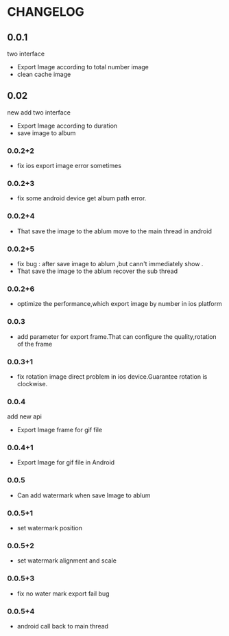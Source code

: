 # CHANGELOG

## 0.0.1

two interface

* Export Image according to total number image
* clean cache image

## 0.02

new add two interface

* Export Image according to duration
* save image to album

### 0.0.2+2

* fix ios export image error sometimes

### 0.0.2+3

* fix some android device get album path error.

### 0.0.2+4

* That save the image to the ablum move to the main thread in android

### 0.0.2+5

* fix bug : after save image to ablum ,but cann't immediately show .
* That save the image to the ablum recover the sub thread

### 0.0.2+6

* optimize the performance,which export image by number in ios platform

### 0.0.3

* add parameter for export frame.That can configure the quality,rotation of the frame

### 0.0.3+1

* fix rotation image direct problem in ios device.Guarantee rotation is clockwise.

### 0.0.4

add new api

* Export Image frame for gif file

### 0.0.4+1

* Export Image for gif file in Android

### 0.0.5

* Can add watermark when save Image to ablum

### 0.0.5+1

* set watermark position

### 0.0.5+2

* set watermark alignment and scale

### 0.0.5+3

* fix no water mark export fail bug

### 0.0.5+4

* android call back to main thread
